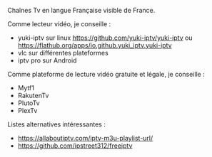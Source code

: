 Chaînes Tv en langue Française visible de France.

Comme lecteur vidéo, je conseille  :
- yuki-iptv sur linux https://github.com/yuki-iptv/yuki-iptv ou https://flathub.org/apps/io.github.yuki_iptv.yuki-iptv
- vlc sur différentes plateformes
- iptv pro sur Android 

Comme plateforme de lecture vidéo gratuite et légale, je conseille : 
- Mytf1 
- RakutenTv
- PlutoTv
- PlexTv

Listes alternatives intéressantes :
- https://allaboutiptv.com/iptv-m3u-playlist-url/
- https://github.com/ipstreet312/freeiptv
